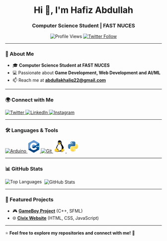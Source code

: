 <h1 align="center">Hi 👋, I'm Hafiz Abdullah</h1>
<h3 align="center">Computer Science Student | FAST NUCES</h3>

<p align="center">
  <img src="https://komarev.com/ghpvc/?username=HafizAbdullah2310030&label=Profile%20views&color=0e75b6&style=flat" alt="Profile Views" />
  <a href="https://twitter.com/khaliqabdulla8" target="_blank">
    <img src="https://img.shields.io/twitter/follow/khaliqabdulla8?logo=twitter&style=for-the-badge" alt="Twitter Follow" />
  </a>
</p>

---

### 🚀 About Me  
- 🎓 **Computer Science Student at FAST NUCES**  
- 💻 Passionate about **Game Development, Web Development and AI/ML**
- 📫 Reach me at **abdullakhaliq22@gmail.com**  

---

### 🌍 Connect with Me  
<p align="left">
  <a href="https://twitter.com/khaliqabdulla8" target="_blank">
    <img src="https://raw.githubusercontent.com/rahuldkjain/github-profile-readme-generator/master/src/images/icons/Social/twitter.svg" alt="Twitter" height="30" width="40" />
  </a>
  <a href="https://linkedin.com/in/hafizabdullah2295789/" target="_blank">
    <img src="https://raw.githubusercontent.com/rahuldkjain/github-profile-readme-generator/master/src/images/icons/Social/linked-in-alt.svg" alt="LinkedIn" height="30" width="40" />
  </a>
  <a href="https://instagram.com/abdulla_khaliq/" target="_blank">
    <img src="https://raw.githubusercontent.com/rahuldkjain/github-profile-readme-generator/master/src/images/icons/Social/instagram.svg" alt="Instagram" height="30" width="40" />
  </a>
</p>

---

### 🛠️ Languages & Tools  
<p align="left">
  <a href="https://www.arduino.cc/" target="_blank">
    <img src="https://cdn.worldvectorlogo.com/logos/arduino-1.svg" alt="Arduino" width="40" height="40"/>
  </a> 
  <a href="https://www.w3schools.com/cpp/" target="_blank">
    <img src="https://raw.githubusercontent.com/devicons/devicon/master/icons/cplusplus/cplusplus-original.svg" alt="C++" width="40" height="40"/>
  </a> 
  <a href="https://git-scm.com/" target="_blank">
    <img src="https://www.vectorlogo.zone/logos/git-scm/git-scm-icon.svg" alt="Git" width="40" height="40"/>
  </a> 
  <a href="https://www.linux.org/" target="_blank">
    <img src="https://raw.githubusercontent.com/devicons/devicon/master/icons/linux/linux-original.svg" alt="Linux" width="40" height="40"/>
  </a> 
  <a href="https://www.python.org" target="_blank">
    <img src="https://raw.githubusercontent.com/devicons/devicon/master/icons/python/python-original.svg" alt="Python" width="40" height="40"/>
  </a> 
</p>

---

### 📊 GitHub Stats  
<p>
  <img align="left" src="https://github-readme-stats.vercel.app/api/top-langs?username=HafizAbdullah2310030&show_icons=true&locale=en&layout=compact" alt="Top Languages" />
</p>

<p>&nbsp;
  <img align="center" src="https://github-readme-stats.vercel.app/api?username=HafizAbdullah2310030&show_icons=true&locale=en" alt="GitHub Stats" />
</p>

---

### 📌 Featured Projects  
- 🎮 **[GameBoy Project](#)** (C++, SFML)   
- 🌐 **[Civix Website](#)** (HTML, CSS, JavaScript)  

---

⭐ **Feel free to explore my repositories and connect with me!** 🚀  
